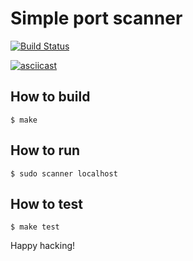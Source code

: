 # Simple port scanner

[![Build Status](https://travis-ci.org/keinohguchi/scanner.svg)](https://travis-ci.org/keinohguchi/scanner)

[![asciicast](https://asciinema.org/a/48316.png)](https://asciinema.org/a/48316)

## How to build

```
$ make
```

## How to run

```
$ sudo scanner localhost
```

## How to test

```
$ make test
```

Happy hacking!
